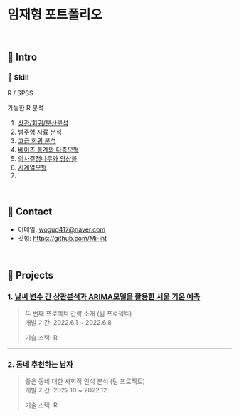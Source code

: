 # 임재형 포트폴리오

</br>

## :pushpin: Intro

### :book: Skill 

R / SPSS

가능한 R 분석
1. [상관/회귀/분산분석](https://github.com/Mi-int/R-Base/blob/main/R-3.R)
2. [범주형 자료 분석](https://github.com/Mi-int/R-Base/blob/main/R-4.R)
3. [고급 회귀 분석](https://github.com/Mi-int/R-Base/commit/1bf9e31a06861b0f2a1e54493f0d41dd244570c5)
4. [베이즈 통계와 다층모형](https://github.com/Mi-int/R-Base/commit/785c6689244a232bd1cf960826909412f194fc65)
5. [의사결정나무와 앙상블](https://github.com/Mi-int/R-Base/blob/main/R-8.R)
6. [시계열모형](https://github.com/Mi-int/R-Base/blob/main/R-ts.R)
7.

</br>

## :pushpin: Contact
- 이메일: wogud417@naver.com
- 깃헙: https://github.com/Mi-int

</br>

## :pushpin: Projects
### 1. [날씨 변수 간 상관분석과 ARIMA모델을 활용한 서울 기온 예측](https://github.com/Mi-int/Seoul-temperature)
>두 번째 프로젝트 간략 소개  (팀 프로젝트)  
>개발 기간: 2022.6.1 ~ 2022.6.8  
>  
>기술 스택:   R


---
### 2. [동네 추천하는 남자](https://github.com/Mi-int/R-Base/blob/main/DongChu)
>좋은 동네 대한 사회적 인식 분석 (팀 프로젝트)  
>개발 기간: 2022.10 ~ 2022.12  
>  
>기술 스택:   R

